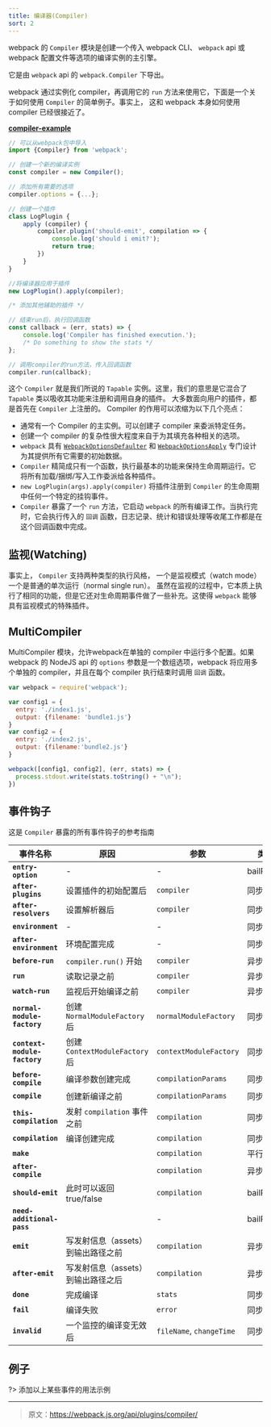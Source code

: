 ```yaml
---
title: 编译器(Compiler)
sort: 2
---
```


webpack 的 `Compiler` 模块是创建一个传入 webpack CLI、 `webpack` api 或 webpack 配置文件等选项的编译实例的主引擎。

它是由 `webpack` api 的 `webpack.Compiler` 下导出。

webpack 通过实例化 compiler，再调用它的 `run` 方法来使用它，下面是一个关于如何使用 `Compiler` 的简单例子。事实上， 这和 webpack 本身如何使用 compiler 已经很接近了。

[__compiler-example__](https://github.com/pksjce/webpack-internal-examples/blob/master/compiler-example.js)

```javascript
// 可以从webpack包中导入
import {Compiler} from 'webpack';

// 创建一个新的编译实例
const compiler = new Compiler();

// 添加所有需要的选项
compiler.options = {...};

// 创建一个插件
class LogPlugin {
    apply (compiler) {
        compiler.plugin('should-emit', compilation => {
            console.log('should i emit?');
            return true;
        })
    }
}

//将编译器应用于插件
new LogPlugin().apply(compiler);

/* 添加其他辅助的插件 */

// 结束run后，执行回调函数
const callback = (err, stats) => {
    console.log('Compiler has finished execution.');
    /* Do something to show the stats */
};

// 调用compiler的run方法，传入回调函数
compiler.run(callback);
```

这个 `Compiler` 就是我们所说的 `Tapable` 实例。这里，我们的意思是它混合了 `Tapable` 类以吸收其功能来注册和调用自身的插件。
大多数面向用户的插件，都是首先在 `Compiler` 上注册的。
Compiler 的作用可以浓缩为以下几个亮点：
 - 通常有一个 Compiler 的主实例。可以创建子 compiler 来委派特定任务。
 - 创建一个 compiler 的复杂性很大程度来自于为其填充各种相关的选项。
 - `webpack` 具有 [`WebpackOptionsDefaulter`](https://github.com/webpack/webpack/blob/master/lib/WebpackOptionsDefaulter.js) 和 [`WebpackOptionsApply`](https://github.com/webpack/webpack/blob/master/lib/WebpackOptionsApply.js) 专门设计为其提供所有它需要的初始数据。
 - `Compiler` 精简成只有一个函数，执行最基本的功能来保持生命周期运行。它将所有加载/捆绑/写入工作委派给各种插件。
 - `new LogPlugin(args).apply(compiler)` 将插件注册到 `Compiler` 的生命周期中任何一个特定的挂钩事件。
 - `Compiler` 暴露了一个 `run` 方法，它启动 `webpack` 的所有编译工作。当执行完时，它会执行传入的 `回调` 函数，日志记录、统计和错误处理等收尾工作都是在这个回调函数中完成。

## 监视(Watching)

事实上， `Compiler` 支持两种类型的执行风格， 一个是监视模式（watch mode）一个是普通的单次运行（normal single run）。
虽然在监视的过程中，它本质上执行了相同的功能，但是它还对生命周期事件做了一些补充。这使得 `webpack` 能够具有监视模式的特殊插件。


## MultiCompiler

MultiCompiler 模块，允许webpack在单独的 compiler 中运行多个配置。如果 webpack 的 NodeJS api 的 `options` 参数是一个数组选项，webpack 将应用多个单独的 compiler，并且在每个 compiler 执行结束时调用 `回调` 函数。

```javascript
var webpack = require('webpack');

var config1 = {
  entry: './index1.js',
  output: {filename: 'bundle1.js'}
}
var config2 = {
  entry: './index2.js',
  output: {filename:'bundle2.js'}
}

webpack([config1, config2], (err, stats) => {
  process.stdout.write(stats.toString() + "\n");
})
```

## 事件钩子

这是 `Compiler` 暴露的所有事件钩子的参考指南

| 事件名称                     | 原因                 | 参数                  | 类型       |
|----------------------------|----------------------------|----------------------|------------|
| __`entry-option`__         |                  -         |           -          | bailResult |
| __`after-plugins`__        | 设置插件的初始配置后           | `compiler`           | 同步        |
| __`after-resolvers`__      | 设置解析器后                 | `compiler`            | 同步       |
| __`environment`__          |                  -         |           -          | 同步        |
| __`after-environment`__    | 环境配置完成                 |           -           | 同步       |
| __`before-run`__           | `compiler.run()` 开始       | `compiler`           | 异步        |
| __`run`__                  | 读取记录之前                 | `compiler`            | 异步       |
| __`watch-run`__            | 监视后开始编译之前             | `compiler`           | 异步        |
| __`normal-module-factory`__ | 创建 `NormalModuleFactory` 后 | `normalModuleFactory`| 同步     |
| __`context-module-factory`__ | 创建 `ContextModuleFactory` 后 | `contextModuleFactory`| 同步   |
| __`before-compile`__       | 编译参数创建完成              | `compilationParams`   | 同步        |
| __`compile`__              | 创建新编译之前                | `compilationParams`  | 同步        |
| __`this-compilation`__     | 发射 `compilation` 事件之前  | `compilation`         | 同步        |
| __`compilation`__          | 编译创建完成                 | `compilation`         | 同步        |
| __`make`__                 |                            | `compilation`         | 平行       |
| __`after-compile`__        |                            | `compilation`         | 异步        |
| __`should-emit`__          | 此时可以返回 true/false      | `compilation`         | bailResult |
| __`need-additional-pass`__ |                            |           -           | bailResult |
| __`emit`__                 | 写发射信息（assets）到输出路径之前 | `compilation`       | 异步        |
| __`after-emit`__           | 写发射信息（assets）到输出路径之后 | `compilation`       | 异步        |
| __`done`__                 | 完成编译                    | `stats`                | 同步        |
| __`fail`__                 | 编译失败                    | `error`                | 同步        |
| __`invalid`__              | 一个监控的编译变无效后         | `fileName`, `changeTime` |  同步     |

## 例子

?> 添加以上某些事件的用法示例

***

> 原文：https://webpack.js.org/api/plugins/compiler/